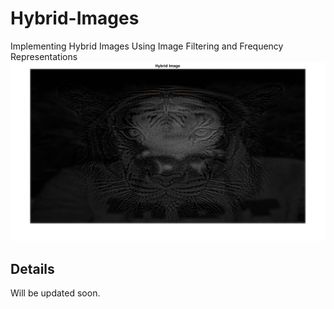 # Hybrid-Images
Implementing Hybrid Images Using Image Filtering and Frequency Representations
<img src="img2.jpg">


## Details

Will be updated soon.
